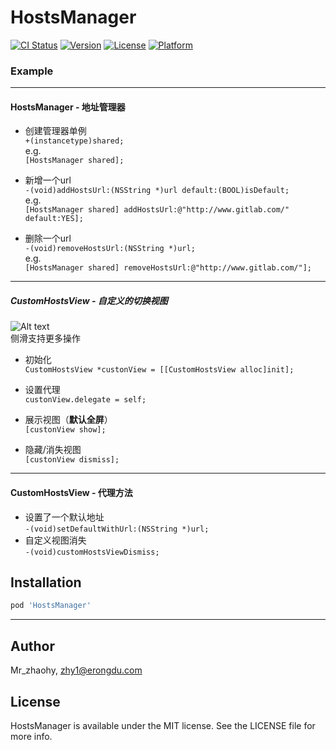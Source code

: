 # HostsManager

[![CI Status](http://img.shields.io/travis/Mr_zhaohy/HostsManager.svg?style=flat)](https://travis-ci.org/Mr_zhaohy/HostsManager)
[![Version](https://img.shields.io/cocoapods/v/HostsManager.svg?style=flat)](http://cocoapods.org/pods/HostsManager)
[![License](https://img.shields.io/cocoapods/l/HostsManager.svg?style=flat)](http://cocoapods.org/pods/HostsManager)
[![Platform](https://img.shields.io/cocoapods/p/HostsManager.svg?style=flat)](http://cocoapods.org/pods/HostsManager)

### Example
***
#### HostsManager - 地址管理器
- 创建管理器单例
<br >`+(instancetype)shared;`
<br >e.g.
<br >`[HostsManager shared];`

- 新增一个url
<br >`-(void)addHostsUrl:(NSString *)url default:(BOOL)isDefault;`
<br >e.g.
<br >`[HostsManager shared] addHostsUrl:@"http://www.gitlab.com/" default:YES];`

- 删除一个url
<br >`-(void)removeHostsUrl:(NSString *)url;`
<br >e.g.
<br >`[HostsManager shared] removeHostsUrl:@"http://www.gitlab.com/"];`

***
##### CustomHostsView - 自定义的切换视图
![Alt text](http://git.rd.com/mobility-ios/HostsManager/blob/master/IMG_0033.PNG)
<br >侧滑支持更多操作

- 初始化
<br >`CustomHostsView *custonView = [[CustomHostsView alloc]init];`

- 设置代理
<br >`custonView.delegate = self;`

- 展示视图（**默认全屏**）
<br >`[custonView show];`

- 隐藏/消失视图
<br >`[custonView dismiss]; `

***
#### CustomHostsView - 代理方法
- 设置了一个默认地址
<br >`-(void)setDefaultWithUrl:(NSString *)url;`
- 自定义视图消失
<br >`-(void)customHostsViewDismiss;`

## Installation

```ruby
pod 'HostsManager'
```
---
## Author

Mr_zhaohy, zhy1@erongdu.com

## License

HostsManager is available under the MIT license. See the LICENSE file for more info.

